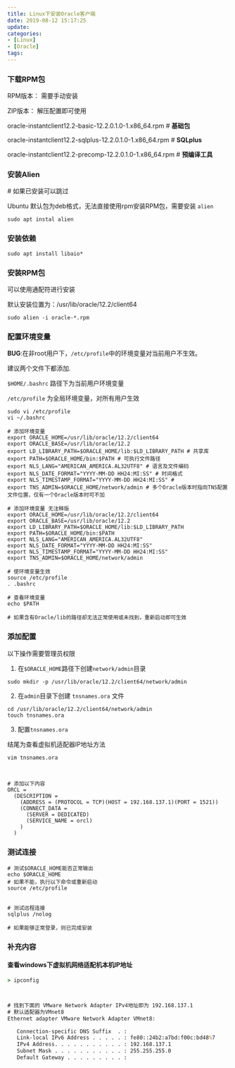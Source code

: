 ```yaml
---
title: Linux下安装Oracle客户端
date: 2019-08-12 15:17:25
update:
categories:
- [Linux]
- [Oracle]
tags:
---
```


### 下载RPM包
RPM版本： 需要手动安装

ZIP版本： 解压配置即可使用

oracle-instantclient12.2-basic-12.2.0.1.0-1.x86_64.rpm # **基础包**

oracle-instantclient12.2-sqlplus-12.2.0.1.0-1.x86_64.rpm # **SQLplus**

oracle-instantclient12.2-precomp-12.2.0.1.0-1.x86_64.rpm # **预编译工具**

<!-- more -->
### 安装Alien

\# 如果已安装可以跳过

Ubuntu 默认包为deb格式，无法直接使用rpm安装RPM包，需要安装 `alien`

```
sudo apt instal alien
```

### 安装依赖

```
sudo apt install libaio*
```

### 安装RPM包

可以使用通配符进行安装

默认安装位置为：/usr/lib/oracle/12.2/client64
```
sudo alien -i oracle-*.rpm
```

### 配置环境变量

**BUG**:在非root用户下，`/etc/profile`中的环境变量对当前用户不生效。

建议两个文件下都添加.

`$HOME/.bashrc` 路径下为当前用户环境变量

`/etc/profile` 为全局环境变量，对所有用户生效

```
sudo vi /etc/profile
vi ~/.bashrc
```

```
# 添加环境变量
export ORACLE_HOME=/usr/lib/oracle/12.2/client64  
export ORACLE_BASE=/usr/lib/oracle/12.2
export LD_LIBRARY_PATH=$ORACLE_HOME/lib:$LD_LIBRARY_PATH # 共享库
export PATH=$ORACLE_HOME/bin:$PATH # 可执行文件路径
export NLS_LANG="AMERICAN_AMERICA.AL32UTF8" # 语言及文件编码
export NLS_DATE_FORMAT="YYYY-MM-DD HH24:MI:SS" # 时间格式
export NLS_TIMESTAMP_FORMAT="YYYY-MM-DD HH24:MI:SS" # 
export TNS_ADMIN=$ORACLE_HOME/network/admin # 多个Oracle版本时指向TNS配置文件位置，仅有一个Oracle版本时可不加
```

```
# 添加环境变量 无注释版
export ORACLE_HOME=/usr/lib/oracle/12.2/client64
export ORACLE_BASE=/usr/lib/oracle/12.2
export LD_LIBRARY_PATH=$ORACLE_HOME/lib:$LD_LIBRARY_PATH
export PATH=$ORACLE_HOME/bin:$PATH
export NLS_LANG="AMERICAN_AMERICA.AL32UTF8"
export NLS_DATE_FORMAT="YYYY-MM-DD HH24:MI:SS"
export NLS_TIMESTAMP_FORMAT="YYYY-MM-DD HH24:MI:SS"
export TNS_ADMIN=$ORACLE_HOME/network/admin
```

```
# 使环境变量生效
source /etc/profile
. .bashrc

# 查看环境变量
echo $PATH 

# 如果含有Oracle/lib的路径却无法正常使用或未找到，重新启动即可生效
```

### 添加配置
以下操作需要管理员权限
1. 在`$ORACLE_HOME`路径下创建`network/admin`目录
```
sudo mkdir -p /usr/lib/oracle/12.2/client64/network/admin
```
2. 在`admin`目录下创建 `tnsnames.ora` 文件
```
cd /usr/lib/oracle/12.2/client64/network/admin
touch tnsnames.ora
```
3. 配置`tnsnames.ora`

结尾为查看虚拟机适配器IP地址方法
```
vim tnsnames.ora



# 添加以下内容
ORCL =
  (DESCRIPTION =
    (ADDRESS = (PROTOCOL = TCP)(HOST = 192.168.137.1)(PORT = 1521))
    (CONNECT_DATA =
      (SERVER = DEDICATED)
      (SERVICE_NAME = orcl)
    )
  )
```

### 测试连接

```
# 测试$ORACLE_HOME能否正常输出
echo $ORACLE_HOME
# 如果不能，执行以下命令或重新启动
source /etc/profile


# 测试远程连接
sqlplus /nolog

# 如果能够正常登录，则已完成安装
```


### 补充内容
#### 查看windows下虚拟机网络适配机本机IP地址

```cmd
> ipconfig



# 找到下面的 VMware Network Adapter IPv4地址即为 192.168.137.1
# 默认适配器为VMnet8
Ethernet adapter VMware Network Adapter VMnet8:

   Connection-specific DNS Suffix  . :
   Link-local IPv6 Address . . . . . : fe80::24b2:a7bd:f00c:bd48%7
   IPv4 Address. . . . . . . . . . . : 192.168.137.1
   Subnet Mask . . . . . . . . . . . : 255.255.255.0
   Default Gateway . . . . . . . . . :
```

